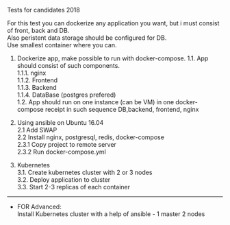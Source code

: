 Tests for candidates 2018     

For this test you can dockerize any application you want, but i must consist of front, back and DB.      
Also peristent data storage should be configured for DB.    
Use smallest container where you can.   

1. Dockerize app, make possible to run with docker-compose. 
1.1. App should consist of such components.  
1.1.1. nginx   
1.1.2. Frontend     
1.1.3. Backend      
1.1.4. DataBase (postgres prefered)     
1.2. App should run on one instance (can be VM) in one docker-compose receipt in such 
     sequence DB,backend, frontend, nginx    
2. Using ansible on Ubuntu 16.04   
2.1 Add SWAP   
2.2 Install nginx, postgresql, redis, docker-compose   
2.3.1 Copy project to remote server     
2.3.2 Run docker-compose.yml  

3. Kubernetes  
3.1. Create kubernetes cluster with 2 or 3 nodes  
3.2. Deploy application to cluster      
3.3. Start 2-3 replicas of each container    

----------------------------
   - FOR Advanced:  
     Install Kubernetes cluster with a help of ansible - 1 master 2 nodes  
